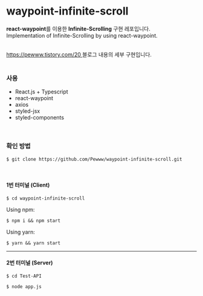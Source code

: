 # waypoint-infinite-scroll
<b>react-waypoint</b>를 이용한 <b>Infinite-Scrolling</b> 구현 레포입니다.<br>
Implementation of Infinite-Scrolling by using react-waypoint.<br><br>

<a href="https://pewww.tistory.com/20" target="_blank">
https://pewww.tistory.com/20
</a> 블로그 내용의 세부 구현입니다.<br><br>
<h3>사용</h3>
<ul>
  <li>React.js + Typescript</li>
  <li>react-waypoint</li>
  <li>axios</li>
  <li>styled-jsx</li>
  <li>styled-components</li>
</ul>
<br>
<h3>확인 방법</h3>

```shell
$ git clone https://github.com/Pewww/waypoint-infinite-scroll.git
```
<br>
<h4>1번 터미널 (Client)</h4>

```shell
$ cd waypoint-infinite-scroll
```

Using npm:
```shell
$ npm i && npm start
```
Using yarn:
```shell
$ yarn && yarn start
```
----
<h4>2번 터미널 (Server)</h4>

```shell
$ cd Test-API
```
```shell
$ node app.js
```